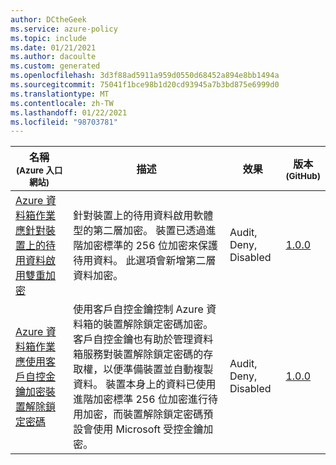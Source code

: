 ```yaml
---
author: DCtheGeek
ms.service: azure-policy
ms.topic: include
ms.date: 01/21/2021
ms.author: dacoulte
ms.custom: generated
ms.openlocfilehash: 3d3f88ad5911a959d0550d68452a894e8bb1494a
ms.sourcegitcommit: 75041f1bce98b1d20cd93945a7b3bd875e6999d0
ms.translationtype: MT
ms.contentlocale: zh-TW
ms.lasthandoff: 01/22/2021
ms.locfileid: "98703781"
---
```

|名稱<br /><sub>(Azure 入口網站)</sub> |描述 |效果 |版本<br /><sub>(GitHub)</sub> |
|---|---|---|---|
|[Azure 資料箱作業應針對裝置上的待用資料啟用雙重加密](https://portal.azure.com/#blade/Microsoft_Azure_Policy/PolicyDetailBlade/definitionId/%2Fproviders%2FMicrosoft.Authorization%2FpolicyDefinitions%2Fc349d81b-9985-44ae-a8da-ff98d108ede8) |針對裝置上的待用資料啟用軟體型的第二層加密。 裝置已透過進階加密標準的 256 位加密來保護待用資料。 此選項會新增第二層資料加密。 |Audit, Deny, Disabled |[1.0.0](https://github.com/Azure/azure-policy/blob/master/built-in-policies/policyDefinitions/Data%20Box/DataBox_DoubleEncryption_Audit.json) |
|[Azure 資料箱作業應使用客戶自控金鑰加密裝置解除鎖定密碼](https://portal.azure.com/#blade/Microsoft_Azure_Policy/PolicyDetailBlade/definitionId/%2Fproviders%2FMicrosoft.Authorization%2FpolicyDefinitions%2F86efb160-8de7-451d-bc08-5d475b0aadae) |使用客戶自控金鑰控制 Azure 資料箱的裝置解除鎖定密碼加密。 客戶自控金鑰也有助於管理資料箱服務對裝置解除鎖定密碼的存取權，以便準備裝置並自動複製資料。 裝置本身上的資料已使用進階加密標準 256 位加密進行待用加密，而裝置解除鎖定密碼預設會使用 Microsoft 受控金鑰加密。 |Audit, Deny, Disabled |[1.0.0](https://github.com/Azure/azure-policy/blob/master/built-in-policies/policyDefinitions/Data%20Box/DataBox_CMK_Audit.json) |
